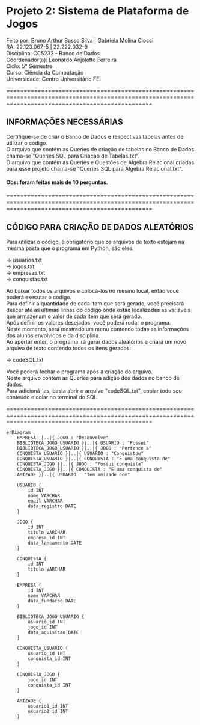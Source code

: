 # Projeto 2: Sistema de Plataforma de Jogos

Feito por: Bruno Arthur Basso Silva | Gabriela Molina Ciocci 
<br>
RA: 22.123.067-5 | 22.222.032-9 
<br>
Disciplina: CC5232 - Banco de Dados
<br>
Coordenador(a): Leonardo Anjoletto Ferreira
<br>
Ciclo: 5° Semestre. 
<br>
Curso: Ciência da Computação
<br>
Universidade: Centro Universitário FEI

======================================================================================================================================================

## INFORMAÇÕES NECESSÁRIAS

Certifique-se de criar o Banco de Dados e respectivas tabelas antes de utilizar o código.
<br>
O arquivo que contém as Queries de criação de tabelas no Banco de Dados chama-se "Queries SQL para Criação de Tabelas.txt".
<br>
O arquivo que contém as Queries e Questões de Álgebra Relacional criadas para esse projeto chama-se "Queries SQL para Álgebra Relacional.txt".
<br>
#### Obs: foram feitas mais de 10 perguntas.

======================================================================================================================================================

## CÓDIGO PARA CRIAÇÃO DE DADOS ALEATÓRIOS

Para utilizar o código, é obrigatório que os arquivos de texto estejam na mesma pasta que o programa em Python, são eles:

   -> usuarios.txt
   <br>
   -> jogos.txt
   <br>
   -> empresas.txt
   <br>
   -> conquistas.txt

Ao baixar todos os arquivos e colocá-los no mesmo local, então você poderá executar o código.
<br>
Para definir a quantidade de cada item que será gerado, você precisará descer até as últimas linhas do código onde estão localizadas as variáveis que armazenam o valor de cada item que será gerado.
<br>
Após definir os valores desejados, você poderá rodar o programa.
<br>
Neste momento, será mostrado um menu contendo todas as informações dos alunos envolvidos e da disciplina.
<br>
Ao apertar enter, o programa irá gerar dados aleatórios e criará um novo arquivo de texto contendo todos os itens gerados:

   -> codeSQL.txt

Você poderá fechar o programa após a criação do arquivo.
<br>
Neste arquivo contém as Queries para adição dos dados no banco de dados.
<br>
Para adicioná-las, basta abrir o arquivo "codeSQL.txt", copiar todo seu conteúdo e colar no terminal do SQL.

======================================================================================================================================================

```mermaid
erDiagram
    EMPRESA ||..|{ JOGO : "Desenvolve"
    BIBLIOTECA_JOGO_USUARIO }|..|{ USUARIO : "Possui"
    BIBLIOTECA_JOGO_USUARIO }|..|{ JOGO : "Pertence a"
    CONQUISTA_USUARIO }|..|{ USUARIO : "Conquistou"
    CONQUISTA_USUARIO }|..|{ CONQUISTA : "É uma conquista de"
    CONQUISTA_JOGO }|..|{ JOGO : "Possui conquista"
    CONQUISTA_JOGO }|..|{ CONQUISTA : "É uma conquista de"
    AMIZADE }|..|{ USUARIO : "Tem amizade com"

    USUARIO {
        id INT
        nome VARCHAR
        email VARCHAR
        data_registro DATE
    }

    JOGO {
        id INT
        titulo VARCHAR
        empresa_id INT
        data_lancamento DATE
    }

    CONQUISTA {
        id INT
        titulo VARCHAR
    }

    EMPRESA {
        id INT
        nome VARCHAR
        data_fundacao DATE
    }

    BIBLIOTECA_JOGO_USUARIO {
        usuario_id INT
        jogo_id INT
        data_aquisicao DATE
    }

    CONQUISTA_USUARIO {
        usuario_id INT
        conquista_id INT
    }

    CONQUISTA_JOGO {
        jogo_id INT
        conquista_id INT
    }

    AMIZADE {
        usuario1_id INT
        usuario2_id INT
    }

```
